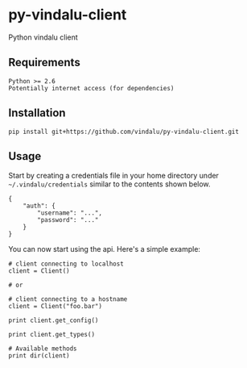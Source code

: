 py-vindalu-client
=================
Python vindalu client

Requirements
------------

    Python >= 2.6
    Potentially internet access (for dependencies)

Installation
------------

    pip install git+https://github.com/vindalu/py-vindalu-client.git

Usage
-----
Start by creating a credentials file in your home directory under `~/.vindalu/credentials` similar to the contents shown below.

    {
        "auth": {
            "username": "...",
            "password": "..."
        }
    }

You can now start using the api. Here's a simple example:

```
# client connecting to localhost
client = Client()

# or

# client connecting to a hostname
client = Client("foo.bar")

print client.get_config()

print client.get_types()

# Available methods
print dir(client)

```
